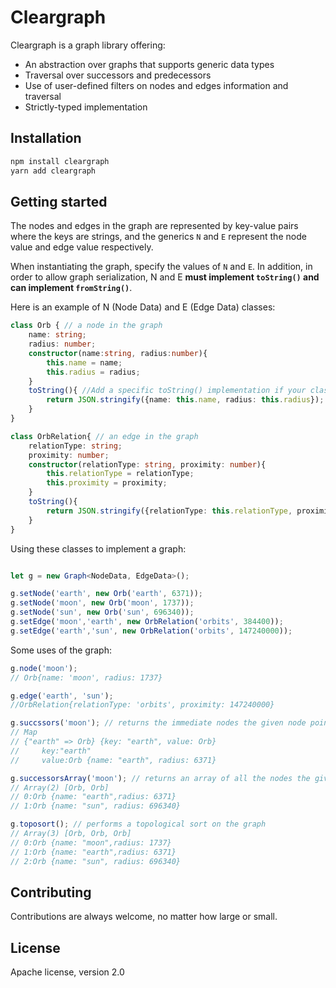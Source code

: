 # Cleargraph

Cleargraph is a graph library offering:
 * An abstraction over graphs that supports generic data types
 * Traversal over successors and predecessors
 * Use of user-defined filters on nodes and edges information and traversal
 * Strictly-typed implementation
 
## Installation

```sh
npm install cleargraph
yarn add cleargraph
```

## Getting started

The nodes and edges in the graph are represented by key-value pairs where the keys are strings, 
and the generics `N` and `E` represent the node value and edge value respectively.

When instantiating the graph, specify the values of `N` and `E`.
In addition, in order to allow graph serialization, N and E **must implement `toString()` and can implement `fromString()`**.

Here is an example of N (Node Data) and E (Edge Data) classes:

```typescript
class Orb { // a node in the graph
    name: string;
    radius: number;
    constructor(name:string, radius:number){
        this.name = name;
        this.radius = radius;
    }
    toString(){ //Add a specific toString() implementation if your class will not stringify correctly with just JSON.stringiy when serializing the graph
        return JSON.stringify({name: this.name, radius: this.radius});
    }
}

class OrbRelation{ // an edge in the graph
    relationType: string;
    proximity: number;
    constructor(relationType: string, proximity: number){
        this.relationType = relationType;
        this.proximity = proximity;
    }
    toString(){
        return JSON.stringify({relationType: this.relationType, proximity: this.proximity});
    }
}
```

Using these classes to implement a graph:

```typescript

let g = new Graph<NodeData, EdgeData>();

g.setNode('earth', new Orb('earth', 6371));
g.setNode('moon', new Orb('moon', 1737));
g.setNode('sun', new Orb('sun', 696340));
g.setEdge('moon','earth', new OrbRelation('orbits', 384400));
g.setEdge('earth','sun', new OrbRelation('orbits', 147240000));
```

Some uses of the graph:

```typescript
g.node('moon');
// Orb{name: 'moon', radius: 1737}
```

```typescript
g.edge('earth', 'sun');
//OrbRelation{relationType: 'orbits', proximity: 147240000}
```

```typescript
g.succssors('moon'); // returns the immediate nodes the given node point to
// Map 
// {"earth" => Orb} {key: "earth", value: Orb}
//     key:"earth"
//     value:Orb {name: "earth", radius: 6371}
```

```typescript
g.successorsArray('moon'); // returns an array of all the nodes the given node points to *recursively*
// Array(2) [Orb, Orb]
// 0:Orb {name: "earth",radius: 6371}
// 1:Orb {name: "sun", radius: 696340}
```

```typescript
g.toposort(); // performs a topological sort on the graph
// Array(3) [Orb, Orb, Orb]
// 0:Orb {name: "moon",radius: 1737}
// 1:Orb {name: "earth",radius: 6371}
// 2:Orb {name: "sun", radius: 696340}
```

## Contributing

Contributions are always welcome, no matter how large or small.

## License

Apache license, version 2.0
